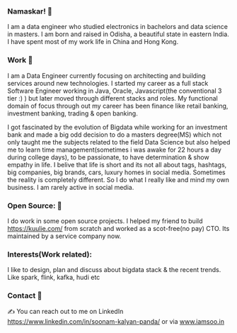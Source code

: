 ### Namaskar! 🙏 
I am a data engineer who studied electronics in bachelors and data science in masters.
I am born and raised in Odisha, a beautiful state in eastern India. I have spent most of my work life in China and Hong Kong.


### Work 💸
I am a Data Engineer currently focusing on architecting and building services around new technologies.
I started my career as a full stack Software Engineer working in Java, Oracle, Javascript(the conventional 3 tier :) ) but later moved through different stacks and roles.
My functional domain of focus through out my career has been finance like retail banking, investment banking, trading & open banking.

I got fascinated by the evolution of Bigdata while working for an investment bank and made a big odd decision to do a masters degree(MS) which not only taught me the subjects related to the field Data Science but also helped me to learn time management(sometimes i was awake for 22 hours a day during college days), to be passionate, to have determination & show empathy in life.
I belive that life is short and its not all about tags, hashtags, big companies, big brands, cars, luxury homes in social media. Sometimes the reality is completely different. So I do what I really like and mind my own business. I am rarely active in social media.

### Open Source: 👷 
I do work in some open source projects.
I helped my friend to build https://kuulie.com/ from scratch and worked as a scot-free(no pay) CTO. Its maintained by a service company now.


### Interests(Work related):
I like to design, plan and discuss about bigdata stack & the recent trends. Like spark, flink, kafka, hudi etc

### Contact 🤝
✍️ You can reach out to me on LinkedIn https://www.linkedin.com/in/soonam-kalyan-panda/ or via www.iamsoo.in
